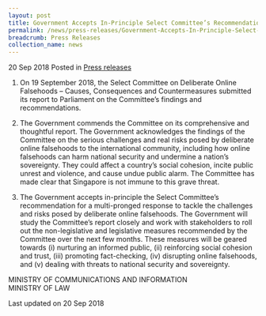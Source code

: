 ```yaml
---
layout: post
title: Government Accepts In-Principle Select Committee’s Recommendation For Multi-Pronged Response To Tackle Deliberate Online Falsehoods
permalink: /news/press-releases/Government-Accepts-In-Principle-Select-Committee-Recommendation-For-Multi-Pronged-Response-To-Tackle-Deliberate-Online-Falsehoods
breadcrumb: Press Releases
collection_name: news
---
```



20 Sep 2018 Posted in [Press releases](/news/press-releases)

1. On 19 September 2018, the Select Committee on Deliberate Online Falsehoods – Causes, Consequences and Countermeasures submitted its report to Parliament on the Committee’s findings and recommendations.

2. The Government commends the Committee on its comprehensive and thoughtful report. The Government acknowledges the findings of the Committee on the serious challenges and real risks posed by deliberate online falsehoods to the international community, including how online falsehoods can harm national security and undermine a nation’s sovereignty. They could affect a country’s social cohesion, incite public unrest and violence, and cause undue public alarm. The Committee has made clear that Singapore is not immune to this grave threat.

3. The Government accepts in-principle the Select Committee’s recommendation for a multi-pronged response to tackle the challenges and risks posed by deliberate online falsehoods. The Government will study the Committee’s report closely and work with stakeholders to roll out the non-legislative and legislative measures recommended by the Committee over the next few months. These measures will be geared towards (i) nurturing an informed public, (ii) reinforcing social cohesion and trust, (iii) promoting fact-checking, (iv) disrupting online falsehoods, and (v) dealing with threats to national security and sovereignty.

 
MINISTRY OF COMMUNICATIONS AND INFORMATION  
MINISTRY OF LAW

<p class="right-side-updated">Last updated on 20 Sep 2018</p> 
